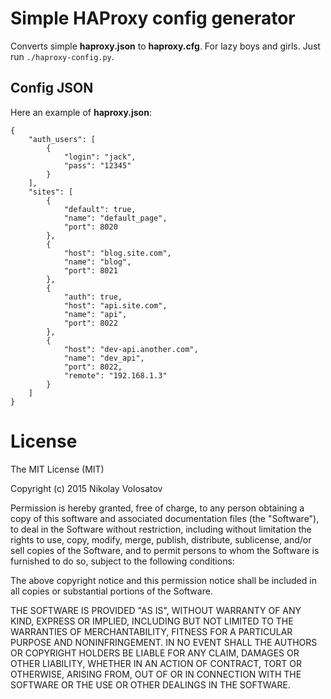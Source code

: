 # Simple HAProxy config generator
Converts simple **haproxy.json** to **haproxy.cfg**. For lazy boys and girls.
Just run ```./haproxy-config.py```.

## Config JSON
Here an example of **haproxy.json**:

    {
        "auth_users": [
            {
                "login": "jack",
                "pass": "12345"
            }
        ],
        "sites": [
            {
                "default": true,
                "name": "default_page",
                "port": 8020
            },
            {
                "host": "blog.site.com",
                "name": "blog",
                "port": 8021
            },
            {
                "auth": true,
                "host": "api.site.com",
                "name": "api",
                "port": 8022
            },
            {
                "host": "dev-api.another.com",
                "name": "dev_api",
                "port": 8022,
                "remote": "192.168.1.3"
            }
        ]
    }
    
# License
The MIT License (MIT)

Copyright (c) 2015 Nikolay Volosatov

Permission is hereby granted, free of charge, to any person obtaining a copy
of this software and associated documentation files (the "Software"), to deal
in the Software without restriction, including without limitation the rights
to use, copy, modify, merge, publish, distribute, sublicense, and/or sell
copies of the Software, and to permit persons to whom the Software is
furnished to do so, subject to the following conditions:

The above copyright notice and this permission notice shall be included in all
copies or substantial portions of the Software.

THE SOFTWARE IS PROVIDED "AS IS", WITHOUT WARRANTY OF ANY KIND, EXPRESS OR
IMPLIED, INCLUDING BUT NOT LIMITED TO THE WARRANTIES OF MERCHANTABILITY,
FITNESS FOR A PARTICULAR PURPOSE AND NONINFRINGEMENT. IN NO EVENT SHALL THE
AUTHORS OR COPYRIGHT HOLDERS BE LIABLE FOR ANY CLAIM, DAMAGES OR OTHER
LIABILITY, WHETHER IN AN ACTION OF CONTRACT, TORT OR OTHERWISE, ARISING FROM,
OUT OF OR IN CONNECTION WITH THE SOFTWARE OR THE USE OR OTHER DEALINGS IN THE
SOFTWARE.
